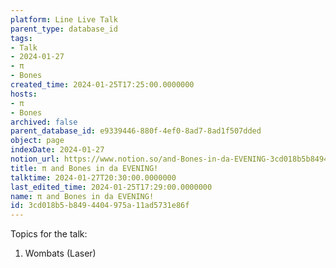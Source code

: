 ```yaml
---
platform: Line Live Talk
parent_type: database_id
tags:
- Talk
- 2024-01-27
- π
- Bones
created_time: 2024-01-25T17:25:00.0000000
hosts:
- π
- Bones
archived: false
parent_database_id: e9339446-880f-4ef0-8ad7-8ad1f507dded
object: page
indexDate: 2024-01-27
notion_url: https://www.notion.so/and-Bones-in-da-EVENING-3cd018b5b8494404975a11ad5731e86f
title: π and Bones in da EVENING!
talktime: 2024-01-27T20:30:00.0000000
last_edited_time: 2024-01-25T17:29:00.0000000
name: π and Bones in da EVENING!
id: 3cd018b5-b849-4404-975a-11ad5731e86f
---
```


Topics for the talk:
1. Wombats (Laser)

























